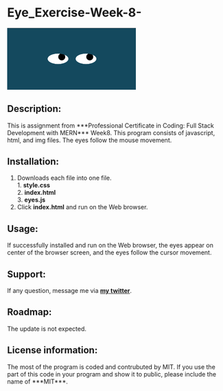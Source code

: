 # Eye_Exercise-Week-8-

<img src="EyesExercise.png" width='300'/>

## Description:
  <p>This is assignment from ***Professional Certificate in Coding: Full Stack Development with MERN*** Week8.
  This program consists of javascript, html, and img files.
  The eyes follow the mouse movement.</p>

## Installation:
  1. Downloads each file into one file. <br>
    1. **style.css** <br>
    2. **index.html** <br>
    3. **eyes.js** <br>
  2. Click **index.html** and run on the Web browser.
  
## Usage:
  <p>If successfully installed and run on the Web browser, the eyes appear on center of the browser screen, and the eyes follow the cursor movement.</p>
  
## Support:
  If any question, message me via **[my twitter](https://twitter.com/Kojiro38895598)**.
  
## Roadmap:
  The update is not expected.
  
## License information: 
  <p>The most of the program is coded and contrubuted by MIT. If you use the part of this code in your program and show it to public, please include the name of ***MIT***.</p>
